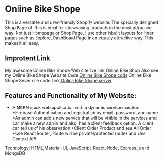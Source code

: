 # Online Bike Shope
This is a versatile and user-friendly Shopify website. The specially designed Shop Page of This is ideal for showcasing products in the most attractive way. Not just Homepage or Shop Page, I use other inbuilt layouts for inner pages such as Explore, DashBoard Page in an equally attractive way. This makes it all easy.


## Improtent Link

My awesome Online Bike Shope Web site live link [Online Bike Shop](https://online-bike-shop.web.app/)
Also see my  Online Bike Shope Website Code [ Online Bike Shope code](https://github.com/abudaudhossain/Online-Bike-Shope-client)
 Online Bike Shope Sever site code Link[ Online Bike Shope server](https://github.com/abudaudhossain/Online-Bike-Shope-server)

## Features and Functionality of My Website:
* A MERN stack web application with a dynamic services section.
*Firebase Authentication and registration by email, password, and name
*An admin can add a new service that will be visible in the services and can make a
new admin and also,  has a client feedback option. A client can tell us of his observation  *Client Order Product and see All Order
*Use React Router, Route will be private/protected routes and Use Context API

Technology: HTML,Material-UI, JavaScript, React, Node, Express.js and MongoDB





